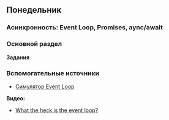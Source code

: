## Понедельник


### Асинхронность: Event Loop, Promises, aync/await
### Основной раздел

**Задания**

### Вспомогательные источники
- [Симулятор Event Loop](http://latentflip.com/loupe)

**Видео:**
- [What the heck is the event loop?](https://www.youtube.com/watch?v=8aGhZQkoFbQ)
